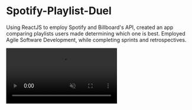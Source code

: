 # Spotify-Playlist-Duel
Using ReactJS to employ Spotify and Billboard's API, created an app comparing playlists users made determining which one is best. Employed Agile Software Development, while completing sprints and retrospectives.

<div><video controls src="https://user-images.githubusercontent.com/42386518/221335403-f7563ff9-e7b7-448e-b3de-38fe2aecb786.mp4" muted="false"></video></div>

